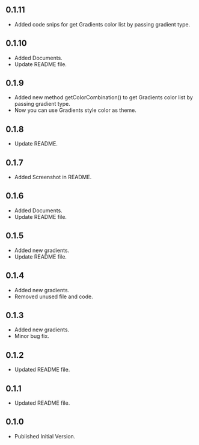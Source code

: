 ## 0.1.11

- Added code snips for get Gradients color list by passing gradient type.

## 0.1.10

- Added Documents.
- Update README file.

## 0.1.9

- Added new method getColorCombination() to get Gradients color list by passing gradient type.
- Now you can use Gradients style color as theme. 

## 0.1.8

- Update README.

## 0.1.7

- Added Screenshot in README.

## 0.1.6

- Added Documents.
- Update README file.

## 0.1.5

- Added new gradients.
- Update README file.

## 0.1.4

- Added new gradients.
- Removed unused file and code.

## 0.1.3

- Added new gradients.
- Minor bug fix.

## 0.1.2

- Updated README file.

## 0.1.1

- Updated README file.

## 0.1.0

- Published Initial Version.

